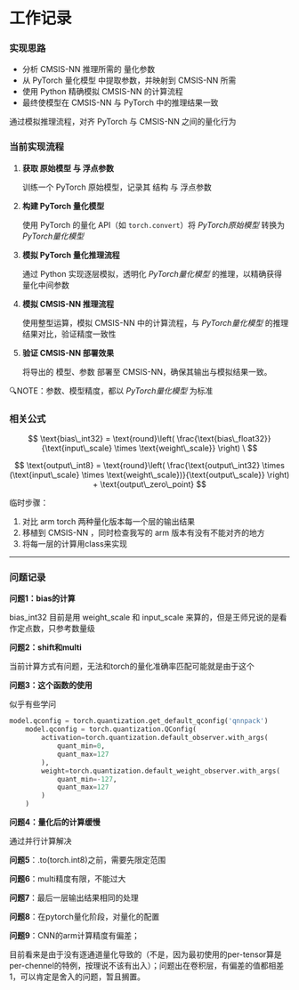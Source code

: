 # 工作记录

### 实现思路

+ 分析 CMSIS-NN 推理所需的 量化参数
+ 从 PyTorch 量化模型 中提取参数，并映射到 CMSIS-NN 所需
+ 使用 Python 精确模拟 CMSIS-NN 的计算流程
+ 最终使模型在 CMSIS-NN 与 PyTorch 中的推理结果一致

通过模拟推理流程，对齐 PyTorch 与 CMSIS-NN 之间的量化行为

### 当前实现流程

1. **获取 原始模型 与 浮点参数**

   训练一个 PyTorch 原始模型，记录其 结构 与 浮点参数

2. **构建 PyTorch 量化模型**

   使用 PyTorch 的量化 API（如 `torch.convert`）将 *PyTorch原始模型* 转换为 *PyTorch量化模型*

3. **模拟 PyTorch 量化推理流程**

   通过 Python 实现逐层模拟，透明化 *PyTorch量化模型* 的推理，以精确获得量化中间参数

4. **模拟 CMSIS-NN 推理流程**

   使用整型运算，模拟 CMSIS-NN 中的计算流程，与 *PyTorch量化模型* 的推理结果对比，验证精度一致性

5. **验证 CMSIS-NN 部署效果**

   将导出的 模型、参数 部署至 CMSIS-NN，确保其输出与模拟结果一致。

🔍NOTE：参数、模型精度，都以 *PyTorch量化模型* 为标准

### 相关公式

$$
\text{bias\_int32} = \text{round}\left( \frac{\text{bias\_float32}}{\text{input\_scale} \times \text{weight\_scale}} \right)
\
$$

$$
\text{output\_int8} = \text{round}\left( \frac{\text{output\_int32} \times (\text{input\_scale} \times \text{weight\_scale})}{\text{output\_scale}} \right) + \text{output\_zero\_point}
$$





临时步骤：

1. 对比 arm torch 两种量化版本每一个层的输出结果
2. 移植到 CMSIS-NN ，同时检查我写的 arm 版本有没有不能对齐的地方
3. 将每一层的计算用class来实现





---

### 问题记录

**问题1：bias的计算**

bias_int32 目前是用 weight_scale 和 input_scale 来算的，但是王师兄说的是看作定点数，只参考数量级

**问题2：shift和multi**

 当前计算方式有问题，无法和torch的量化准确率匹配可能就是由于这个

**问题3：这个函数的使用**

似乎有些学问

```python
model.qconfig = torch.quantization.get_default_qconfig('qnnpack')
    model.qconfig = torch.quantization.QConfig(
        activation=torch.quantization.default_observer.with_args(
            quant_min=0,          
            quant_max=127         
        ),
        weight=torch.quantization.default_weight_observer.with_args(
            quant_min=-127,        
            quant_max=127          
        )
    )
```

**问题4：量化后的计算缓慢**

通过并行计算解决

**问题5**：.to(torch.int8)之前，需要先限定范围

**问题6**：multi精度有限，不能过大

**问题7**：最后一层输出结果相同的处理

**问题8**：在pytorch量化阶段，对量化的配置

**问题9**：CNN的arm计算精度有偏差；

目前看来是由于没有逐通道量化导致的（不是，因为最初使用的per-tensor算是per-chennel的特例，按理说不该有出入）；问题出在卷积层，有偏差的值都相差1，可以肯定是舍入的问题，暂且搁置。
